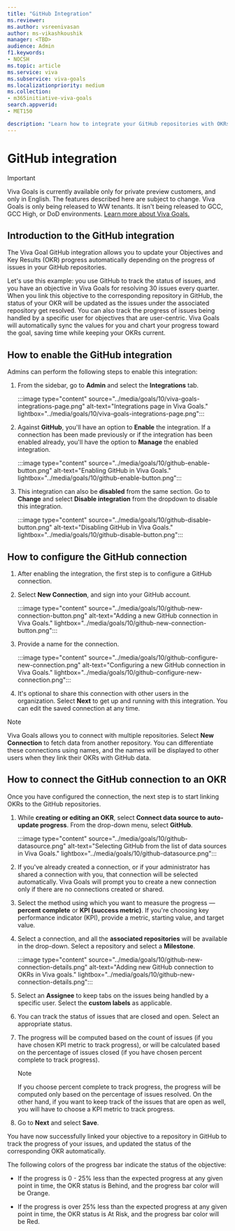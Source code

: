 ```yaml
---
title: "GitHub Integration"
ms.reviewer: 
ms.author: vsreenivasan
author: ms-vikashkoushik
manager: <TBD>
audience: Admin
f1.keywords:
- NOCSH
ms.topic: article
ms.service: viva
ms.subservice: viva-goals
ms.localizationpriority: medium
ms.collection:  
- m365initiative-viva-goals
search.appverid:
- MET150

description: "Learn how to integrate your GitHub repositories with OKRs in Viva Goals."
---
```


# GitHub integration

> [!IMPORTANT]
> Viva Goals is currently available only for private preview customers, and only in English. The features described here are subject to change. Viva Goals is only being released to WW tenants. It isn't being released to GCC, GCC High, or DoD environments. [Learn more about Viva Goals.](https://go.microsoft.com/fwlink/?linkid=2189933)

## Introduction to the GitHub integration

The Viva Goal GitHub integration allows you to update your Objectives and Key Results (OKR) progress automatically depending on the progress of issues in your GitHub repositories. 

Let's use this example: you use GitHub to track the status of issues, and you have an objective in Viva Goals for resolving 30 issues every quarter. When you link this objective to the corresponding repository in GitHub, the status of your OKR will be updated as the issues under the associated repository get resolved. You can also track the progress of issues being handled by a specific user for objectives that are user-centric. Viva Goals will automatically sync the values for you and chart your progress toward the goal, saving time while keeping your OKRs current.

## How to enable the GitHub integration

Admins can perform the following steps to enable this integration:

1. From the sidebar, go to **Admin** and select the **Integrations** tab.
    
    :::image type="content" source="../media/goals/10/viva-goals-integrations-page.png" alt-text="Integrations page in Viva Goals." lightbox="../media/goals/10/viva-goals-integrations-page.png":::

2. Against **GitHub**, you'll have an option to **Enable** the integration. If a connection has been made previously or if the integration has been enabled already, you'll have the option to **Manage** the enabled integration.
    
    :::image type="content" source="../media/goals/10/github-enable-button.png" alt-text="Enabling GitHub in Viva Goals." lightbox="../media/goals/10/github-enable-button.png":::

3. This integration can also be **disabled** from the same section. Go to **Change** and select **Disable integration** from the dropdown to disable this integration.
    
   :::image type="content" source="../media/goals/10/github-disable-button.png" alt-text="Disabling GitHub in Viva Goals." lightbox="../media/goals/10/github-disable-button.png"::: 

## How to configure the GitHub connection

1. After enabling the integration, the first step is to configure a GitHub connection.

2. Select **New Connection**, and sign into your GitHub account.
    
    :::image type="content" source="../media/goals/10/github-new-connection-button.png" alt-text="Adding a new GitHub connection in Viva Goals." lightbox="../media/goals/10/github-new-connection-button.png"::: 

3. Provide a name for the connection.
    
    :::image type="content" source="../media/goals/10/github-configure-new-connection.png" alt-text="Configuring a new GitHub connection in Viva Goals." lightbox="../media/goals/10/github-configure-new-connection.png"::: 

4. It's optional to share this connection with other users in the organization. Select **Next** to get up and running with this integration. You can edit the saved connection at any time.

> [!NOTE]
> Viva Goals allows you to connect with multiple repositories. Select **New Connection** to fetch data from another repository. You can differentiate these connections using names, and the names will be displayed to other users when they link their OKRs with GitHub data.

## How to connect the GitHub connection to an OKR

Once you have configured the connection, the next step is to start linking OKRs to the GitHub repositories.

1. While **creating or editing an OKR**, select **Connect data source to auto-update progress**. From the drop-down menu, select **GitHub**.
    
    :::image type="content" source="../media/goals/10/github-datasource.png" alt-text="Selecting GitHub from the list of data sources in Viva Goals." lightbox="../media/goals/10/github-datasource.png":::

2. If you've already created a connection, or if your administrator has shared a connection with you, that connection will be selected automatically. Viva Goals will prompt you to create a new connection only if there are no connections created or shared.

3. Select the method using which you want to measure the progress — **percent complete** or **KPI (success metric)**. If you're choosing key performance indicator (KPI), provide a metric, starting value, and target value.

4. Select a connection, and all the **associated repositories** will be available in the drop-down. Select a repository and select a **Milestone**.
    
     :::image type="content" source="../media/goals/10/github-new-connection-details.png" alt-text="Adding new GitHub connection to OKRs in Viva goals." lightbox="../media/goals/10/github-new-connection-details.png":::

5. Select an **Assignee** to keep tabs on the issues being handled by a specific user. Select the **custom labels** as applicable.

6. You can track the status of issues that are closed and open. Select an appropriate status.

7. The progress will be computed based on the count of issues (if you have chosen KPI metric to track progress), or will be calculated based on the percentage of issues closed (if you have chosen percent complete to track progress).

    > [!NOTE]
    > If you choose percent complete to track progress, the progress will be computed only based on the percentage of issues resolved. On the other hand, if you want to keep track of the issues that are open as well, you will have to choose a KPI metric to track progress.

8. Go to **Next** and select **Save**.

You have now successfully linked your objective to a repository in GitHub to track the progress of your issues, and updated the status of the corresponding OKR automatically.

The following colors of the progress bar indicate the status of the objective:

- If the progress is 0 - 25% less than the expected progress at any given point in time, the OKR status is Behind, and the progress bar color will be Orange.

- If the progress is over 25% less than the expected progress at any given point in time, the OKR status is At Risk, and the progress bar color will be Red.
